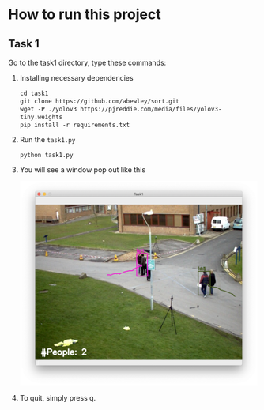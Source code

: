 # How to run this project

## Task 1

Go to the task1 directory, type these commands:

1.  Installing necessary dependencies

    ```
    cd task1
    git clone https://github.com/abewley/sort.git
    wget -P ./yolov3 https://pjreddie.com/media/files/yolov3-tiny.weights
    pip install -r requirements.txt 
    ```

2.  Run the `task1.py`

    ```
    python task1.py
    ```

3.  You will see a window pop out like this

    ![task1](assets/task1.png)

4.  To quit, simply press q.